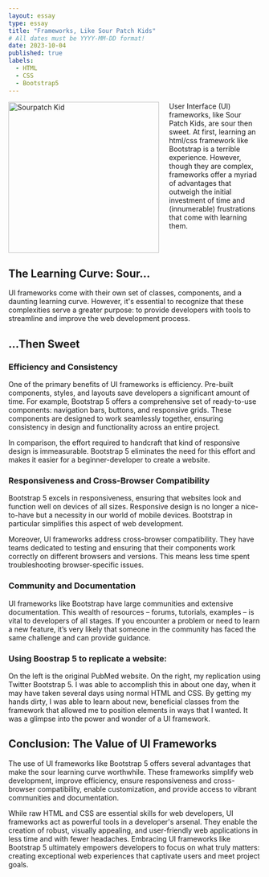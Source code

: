 ```yaml
---
layout: essay
type: essay
title: "Frameworks, Like Sour Patch Kids"
# All dates must be YYYY-MM-DD format!
date: 2023-10-04
published: true
labels:
  - HTML
  - CSS
  - Bootstrap5
---
```


<div style="overflow: auto;">
  <img src="https://itsugar.com/media/catalog/product/s/p/spk_pillow_redkid_front.png" width="300" alt="Sourpatch Kid" style="float: left; margin-right: 20px;">
  User Interface (UI) frameworks, like Sour Patch Kids, are sour then sweet. At first, learning an html/css framework like Bootstrap is a terrible experience. However, though they are complex, frameworks offer a myriad of advantages that outweigh the initial investment of time and (innumerable) frustrations that come with learning them.
</div>

## The Learning Curve: Sour…

UI frameworks come with their own set of classes, components, and a daunting learning curve. However, it's essential to recognize that these complexities serve a greater purpose: to provide developers with tools to streamline and improve the web development process.

## …Then Sweet

### Efficiency and Consistency

One of the primary benefits of UI frameworks is efficiency. Pre-built components, styles, and layouts save developers a significant amount of time. For example, Bootstrap 5 offers a comprehensive set of ready-to-use components: navigation bars, buttons, and responsive grids. These components are designed to work seamlessly together, ensuring consistency in design and functionality across an entire project.

In comparison, the effort required to handcraft that kind of responsive design is immeasurable. Bootstrap 5 eliminates the need for this effort and makes it easier for a beginner-developer to create a website.

### Responsiveness and Cross-Browser Compatibility

Bootstrap 5 excels in responsiveness, ensuring that websites look and function well on devices of all sizes. Responsive design is no longer a nice-to-have but a necessity in our world of mobile devices. Bootstrap in particular simplifies this aspect of web development.

Moreover, UI frameworks address cross-browser compatibility. They have teams dedicated to testing and ensuring that their components work correctly on different browsers and versions. This means less time spent troubleshooting browser-specific issues.

### Community and Documentation

UI frameworks like Bootstrap have large communities and extensive documentation. This wealth of resources – forums, tutorials, examples – is vital to developers of all stages. If you encounter a problem or need to learn a new feature, it’s very likely that someone in the community has faced the same challenge and can provide guidance.

### Using Boostrap 5 to replicate a website:

On the left is the original PubMed website. On the right, my replication using Twitter Bootstrap 5. I was able to accomplish this in about one day, when it may have taken several days using normal HTML and CSS. By getting my hands dirty, I was able to learn about new, beneficial classes from the framework that allowed me to position elements in ways that I wanted. It was a glimpse into the power and wonder of a UI framework.

## Conclusion: The Value of UI Frameworks

The use of UI frameworks like Bootstrap 5 offers several advantages that make the sour learning curve worthwhile. These frameworks simplify web development, improve efficiency, ensure responsiveness and cross-browser compatibility, enable customization, and provide access to vibrant communities and documentation.

While raw HTML and CSS are essential skills for web developers, UI frameworks act as powerful tools in a developer's arsenal. They enable the creation of robust, visually appealing, and user-friendly web applications in less time and with fewer headaches. Embracing UI frameworks like Bootstrap 5 ultimately empowers developers to focus on what truly matters: creating exceptional web experiences that captivate users and meet project goals.